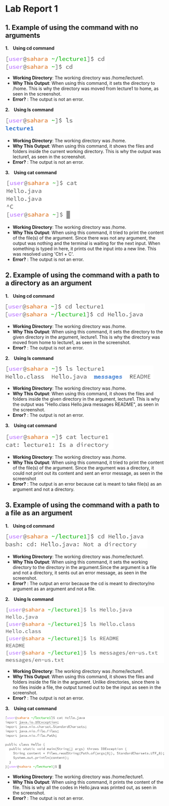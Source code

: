 # Lab Report 1
## 1. Example of using the command with no arguments
**1.　Using cd command**

![Image](cd.png)

* **Working Directory**: The working directory was /home/lecture1.
* **Why This Output**: When using this command, it sets the directory to /home. This is why the directory was moved from lecture1 to home, as seen in the screenshot.
* **Error?** : The output is not an error.

**2.　Using ls command**

![Image](ls.png)

* **Working Directory**: The working directory was /home.
* **Why This Output**: When using this command, it shows the files and folders inside the current working directory. This is why the output was lecture1, as seen in the screenshot.
* **Error?** : The output is not an error.

**3.　Using cat command**

![Image](cat.png)

* **Working Directory**: The working directory was /home.
* **Why This Output**: When using this command, it tried to print the content of the file(s) of the argument. Since there was not any argument, the output was nothing and the terminal is waiting for the next input. When something is typed in here, it prints out the input into a new line. This was resolved using 'Ctrl + C'. 
* **Error?** : The output is not an error.

## 2. Example of using the command with a path to a directory as an argument
**1.　Using cd command**

![Image](cd%20directory.png)

* **Working Directory**: The working directory was /home.
* **Why This Output**: When using this command, it sets the directory to the given directory in the argument, lecture1. This is why the directory was moved from home to lecture1, as seen in the screenshot.
* **Error?** : The output is not an error.

**2.　Using ls command**

![Image](ls%20directory.png)

* **Working Directory**: The working directory was /home.
* **Why This Output**: When using this command, it shows the files and folders inside the given directory in the argument, lecture1. This is why the output was "Hello.class Hello.java messages README", as seen in the screenshot.
* **Error?** : The output is not an error.

**3.　Using cat command**

![Image](cat%20directory.png)

* **Working Directory**: The working directory was /home.
* **Why This Output**: When using this command, it tried to print the content of the file(s) of the argument. Since the argument was a directory, it could not print out its content and sent an error message, as seen in the screenshot
* **Error?** : The output is an error because cat is meant to take file(s) as an argument and not a directory.

## 3. Example of using the command with a path to a file as an argument
**1.　Using cd command**

![Image](cd%20file.png)

* **Working Directory**: The working directory was /home/lecture1.
* **Why This Output**: When using this command, it sets the working directory to the directory in the argument.Since the argument is a file and not a directory, it sents out an error message, as seen in the screenshot.
* **Error?** : The output an error because the cd is meant to directory/no argument as an argument and not a file.

**2.　Using ls command**

![Image](ls%20file.png)

* **Working Directory**: The working directory was /home/lecture1.
* **Why This Output**: When using this command, it shows the files and folders inside the file in the argument. Unlike directories, since there is no files inside a file, the output turned out to be the input as seen in the screenshot.
* **Error?** : The output is not an error.

**3.　Using cat command**

![Image](cat%20file.png)

* **Working Directory**: The working directory was /home/lecture1.
* **Why This Output**: When using this command, it prints the content of the file. This is why all the codes in Hello.java was printed out, as seen in the screenshot.
* **Error?** : The output is not an error.
